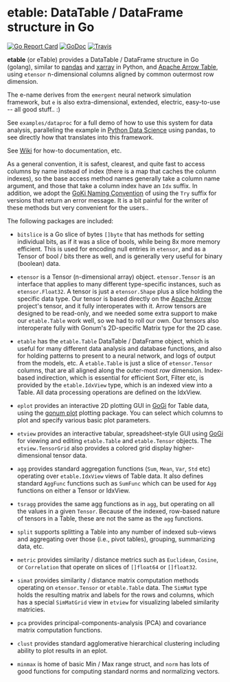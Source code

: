 # etable: DataTable / DataFrame structure in Go

[![Go Report Card](https://goreportcard.com/badge/github.com/emer/etable)](https://goreportcard.com/report/github.com/emer/etable)
[![GoDoc](https://godoc.org/github.com/emer/etable?status.svg)](https://godoc.org/github.com/emer/etable)
[![Travis](https://travis-ci.com/emer/etable.svg?branch=master)](https://travis-ci.com/emer/etable)

 **etable** (or eTable) provides a DataTable / DataFrame structure in Go (golang), similar to [pandas](https://pandas.pydata.org/) and [xarray](http://xarray.pydata.org/en/stable/) in Python, and [Apache Arrow Table](https://github.com/apache/arrow/tree/master/go/arrow/array/table.go), using `etensor` n-dimensional columns aligned by common outermost row dimension.

The e-name derives from the `emergent` neural network simulation framework, but `e` is also extra-dimensional, extended, electric, easy-to-use -- all good stuff.. :)

See `examples/dataproc` for a full demo of how to use this system for data analysis, paralleling the example in 	[Python Data Science](https://jakevdp.github.io/PythonDataScienceHandbook/03.08-aggregation-and-grouping.html) using pandas, to see directly how that translates into this framework.

See [Wiki](https://github.com/emer/etable/wiki) for how-to documentation, etc.

As a general convention, it is safest, clearest, and quite fast to access columns by name instead of index (there is a map that caches the column indexes), so the base access method names generally take a column name argument, and those that take a column index have an `Idx` suffix.  In addition, we adopt the [GoKi Naming Convention](https://github.com/goki/ki/wiki/Naming) of using the `Try` suffix for versions that return an error message.  It is a bit painful for the writer of these methods but very convenient for the users..

The following packages are included:

* `bitslice` is a Go slice of bytes `[]byte` that has methods for setting individual bits, as if it was a slice of bools, while being 8x more memory efficient.  This is used for encoding null entries in  `etensor`, and as a Tensor of bool / bits there as well, and is generally very useful for binary (boolean) data.

* `etensor` is a Tensor (n-dimensional array) object.  `etensor.Tensor` is an interface that applies to many different type-specific instances, such as `etensor.Float32`.  A tensor is just a `etensor.Shape` plus a slice holding the specific data type.  Our tensor is based directly on the [Apache Arrow](https://github.com/apache/arrow/tree/master/go) project's tensor, and it fully interoperates with it.  Arrow tensors are designed to be read-only, and we needed some extra support to make our `etable.Table` work well, so we had to roll our own.  Our tensors also interoperate fully with Gonum's 2D-specific Matrix type for the 2D case.

* `etable` has the `etable.Table` DataTable / DataFrame object, which is useful for many different data analysis and database functions, and also for holding patterns to present to a neural network, and logs of output from the models, etc.  A `etable.Table` is just a slice of `etensor.Tensor` columns, that are all aligned along the outer-most *row* dimension.  Index-based indirection, which is essential for efficient Sort, Filter etc, is provided by the `etable.IdxView` type, which is an indexed view into a Table.  All data processing operations are defined on the IdxView.

* `eplot` provides an interactive 2D plotting GUI in [GoGi](https://github.com/goki/gi) for Table data, using the [gonum plot](https://github.com/gonum/plot) plotting package.  You can select which columns to plot and specify various basic plot parameters.

* `etview` provides an interactive tabular, spreadsheet-style GUI using [GoGi](https://github.com/goki/gi) for viewing and editing `etable.Table` and `etable.Tensor` objects.  The `etview.TensorGrid` also provides a colored grid display higher-dimensional tensor data.

* `agg` provides standard aggregation functions (`Sum`, `Mean`, `Var`, `Std` etc) operating over `etable.IdxView` views of Table data.  It also defines standard `AggFunc` functions such as `SumFunc` which can be used for `Agg` functions on either a Tensor or IdxView.

* `tsragg` provides the same agg functions as in `agg`, but operating on all the values in a given `Tensor`.  Because of the indexed, row-based nature of tensors in a Table, these are not the same as the `agg` functions.

* `split` supports splitting a Table into any number of indexed sub-views and aggregating over those (i.e., pivot tables), grouping, summarizing data, etc.

* `metric` provides similarity / distance metrics such as `Euclidean`, `Cosine`, or `Correlation` that operate on slices of `[]float64` or `[]float32`.

* `simat` provides similarity / distance matrix computation methods operating on `etensor.Tensor` or `etable.Table` data.  The `SimMat` type holds the resulting matrix and labels for the rows and columns, which has a special `SimMatGrid` view in `etview` for visualizing labeled similarity matricies.

* `pca` provides principal-components-analysis (PCA) and covariance matrix computation functions.

* `clust` provides standard agglomerative hierarchical clustering including ability to plot results in an eplot.

* `minmax` is home of basic Min / Max range struct, and `norm` has lots of good functions for computing standard norms and normalizing vectors.

